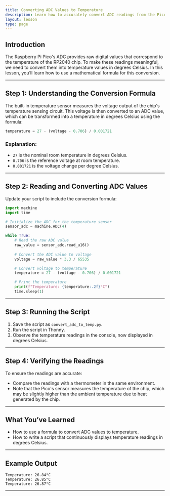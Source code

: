 ```yaml
---
title: Converting ADC Values to Temperature
description: Learn how to accurately convert ADC readings from the Pico's temperature sensor into temperature values in degrees Celsius.
layout: lesson
type: page
---
```


## Introduction

The Raspberry Pi Pico's ADC provides raw digital values that correspond to the temperature of the RP2040 chip. To make these readings meaningful, we need to convert them into temperature values in degrees Celsius. In this lesson, you’ll learn how to use a mathematical formula for this conversion.

---

## Step 1: Understanding the Conversion Formula

The built-in temperature sensor measures the voltage output of the chip's temperature sensing circuit. This voltage is then converted to an ADC value, which can be transformed into a temperature in degrees Celsius using the formula:

```python
temperature = 27 - (voltage - 0.706) / 0.001721
```

### Explanation:

- `27` is the nominal room temperature in degrees Celsius.
- `0.706` is the reference voltage at room temperature.
- `0.001721` is the voltage change per degree Celsius.

---

## Step 2: Reading and Converting ADC Values

Update your script to include the conversion formula:

```python
import machine
import time

# Initialize the ADC for the temperature sensor
sensor_adc = machine.ADC(4)

while True:
    # Read the raw ADC value
    raw_value = sensor_adc.read_u16()
    
    # Convert the ADC value to voltage
    voltage = raw_value * 3.3 / 65535

    # Convert voltage to temperature
    temperature = 27 - (voltage - 0.706) / 0.001721

    # Print the temperature
    print(f"Temperature: {temperature:.2f}°C")
    time.sleep(1)
```

---

## Step 3: Running the Script

1. Save the script as `convert_adc_to_temp.py`.
2. Run the script in Thonny.
3. Observe the temperature readings in the console, now displayed in degrees Celsius.

---

## Step 4: Verifying the Readings

To ensure the readings are accurate:

- Compare the readings with a thermometer in the same environment.
- Note that the Pico's sensor measures the temperature of the chip, which may be slightly higher than the ambient temperature due to heat generated by the chip.

---

## What You’ve Learned

- How to use a formula to convert ADC values to temperature.
- How to write a script that continuously displays temperature readings in degrees Celsius.

---

## Example Output

```raw
Temperature: 26.84°C
Temperature: 26.85°C
Temperature: 26.87°C
```

---
